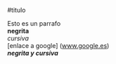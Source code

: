 #titulo

Esto es un parrafo  
**negrita**  
*cursiva*  
[enlace a google] (www.google.es)  
***negrita y cursiva***
